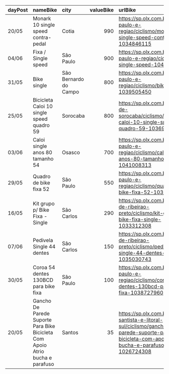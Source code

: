 | dayPost   | nameBike                                                                      | city                  |   valueBike | urlBike                                                                                                                                                |
|:----------|:------------------------------------------------------------------------------|:----------------------|------------:|:-------------------------------------------------------------------------------------------------------------------------------------------------------|
| 20/05     | Monark 10 single speed contra-pedal                                           | Cotia                 |         990 | https://sp.olx.com.br/sao-paulo-e-regiao/ciclismo/monark-10-single-speed-contra-pedal-1034846115                                                       |
| 04/06     | Fixa / Single speed                                                           | São Paulo             |         900 | https://sp.olx.com.br/sao-paulo-e-regiao/ciclismo/fixa-single-speed-1041263178                                                                         |
| 31/05     | Bike single                                                                   | São Bernardo do Campo |         800 | https://sp.olx.com.br/sao-paulo-e-regiao/ciclismo/bike-single-1039505450                                                                               |
| 25/05     | Bicicleta Caloi 10 single speed quadro 59                                     | Sorocaba              |         800 | https://sp.olx.com.br/regiao-de-sorocaba/ciclismo/bicicleta-caloi-10-single-speed-quadro-59-1036926382                                                 |
| 03/06     | Caloi single anos 80 tamanho 54                                               | Osasco                |         700 | https://sp.olx.com.br/sao-paulo-e-regiao/ciclismo/caloi-single-anos-80-tamanho-54-1041008313                                                           |
| 29/05     | Quadro de bike fixa 52                                                        | São Paulo             |         550 | https://sp.olx.com.br/sao-paulo-e-regiao/ciclismo/quadro-de-bike-fixa-52-1030314128                                                                    |
| 16/05     | Kit grupo p/ Bike Fixa - Single                                               | São Carlos            |         290 | https://sp.olx.com.br/regiao-de-ribeirao-preto/ciclismo/kit-grupo-p-bike-fixa-single-1033312308                                                        |
| 07/06     | Pedivela Single 44 dentes                                                     | São Carlos            |         150 | https://sp.olx.com.br/regiao-de-ribeirao-preto/ciclismo/pedivela-single-44-dentes-1035030743                                                           |
| 30/05     | Coroa 54 dentes 130BCD para bike fixa                                         | São Paulo             |         100 | https://sp.olx.com.br/sao-paulo-e-regiao/ciclismo/coroa-54-dentes-130bcd-para-bike-fixa-1038727960                                                     |
| 20/05     | Gancho De Parede Suporte Para Bike Bicicleta Com Apoio Atrio bucha e parafuso | Santos                |          35 | https://sp.olx.com.br/baixada-santista-e-litoral-sul/ciclismo/gancho-de-parede-suporte-para-bike-bicicleta-com-apoio-atrio-bucha-e-parafuso-1026724308 |